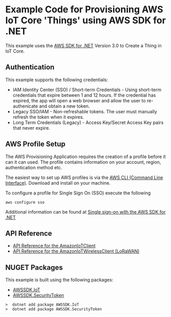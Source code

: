 # Example Code for Provisioning AWS IoT Core 'Things' using AWS SDK for .NET 

This example uses the [AWS SDK for .NET](https://docs.aws.amazon.com/sdk-for-net/) Version 3.0 to Create a Thing in IoT Core.

## Authentication

This example supports the following credentials:
* IAM Identity Center (SSO) / Short-term Credentials - Using short-term credentials that expire between 1 and 12 hours. If the credential has expired, the app will open a web browser and allow the user to re-authenicate and obtain a new token.
* Legacy SSO/IAM - Non-refreshable tokens. The user must manually refresh the token when it expires. 
* Long Term Credentials (Legacy) - Access Key/Secret Access Key pairs that never expire.

## AWS Profile Setup

The AWS Provisioning Application requires the creation of a profile before it can it can used. The profile contains information on your account, region, authentication method etc. 

The easiest way to set up AWS profiles is via the [AWS CLI (Command Line Interface)](https://aws.amazon.com/cli/). Download and install on your machine.

To configure a profile for Single Sign On (SSO) execute the following
```
aws configure sso
``` 
Additional information can be found at [Single sign-on with the AWS SDK for .NET](https://docs.aws.amazon.com/sdk-for-net/v3/developer-guide/sso.html)

## API Reference

* [API Reference for the AmazonIoTClient](https://docs.aws.amazon.com/sdkfornet/v3/apidocs/items/IoT/TIoTClient.html)
* [API Reference for the AmazonIoTWirelessClient (LoRaWAN)](https://docs.aws.amazon.com/sdkfornet/v3/apidocs/items/IoTWireless/TIoTWirelessClient.html)

## NUGET Packages

This example is built using the following packages:

* [AWSSDK.IoT](https://www.nuget.org/packages/AWSSDK.IoT)
* [AWSSDK.SecurityToken](https://www.nuget.org/packages/AWSSDK.SecurityToken)

```
>  dotnet add package AWSSDK.IoT
>  dotnet add package AWSSDK.SecurityToken
```


